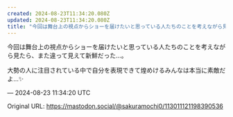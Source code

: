 ```yaml
---
created: 2024-08-23T11:34:20.080Z
updated: 2024-08-23T11:34:20.080Z
title: "今回は舞台上の視点からショーを届けたいと思っている人たちのことを考えながら見たら、また違って見えて新鮮だった…。大勢の人に注目されている中で自分を表現できて煌め[...]"
---
```


<p>今回は舞台上の視点からショーを届けたいと思っている人たちのことを考えながら見たら、また違って見えて新鮮だった…。</p><p>大勢の人に注目されている中で自分を表現できて煌めけるみんなは本当に素敵だよ…✨️</p>

&mdash; 2024-08-23 11:34:20 UTC

Original URL: https://mastodon.social/@sakuramochi0/113011121198390536

